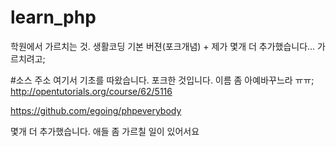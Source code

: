 # learn_php
학원에서 가르치는 것. 생활코딩 기본 버젼(포크개념) + 제가 몇개 더 추가했습니다... 가르치려고; 

#소스 주소
여기서 기초를 따왔습니다. 포크한 것입니다. 이름 좀 아예바꾸느라 ㅠㅠ; 
http://opentutorials.org/course/62/5116

https://github.com/egoing/phpeverybody

몇개 더 추가했습니다. 애들 좀 가르칠 일이 있어서요 

